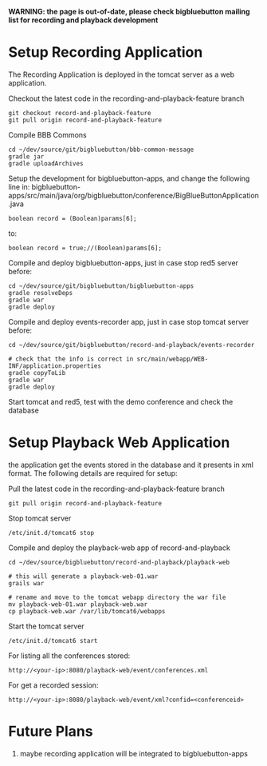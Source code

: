 **WARNING: the page is out-of-date, please check bigbluebutton mailing list for recording and playback development**
# Setup Recording Application #

The Recording Application is deployed in the tomcat server as a web application.

Checkout the latest code in the recording-and-playback-feature branch
```
git checkout record-and-playback-feature
git pull origin record-and-playback-feature
```

Compile BBB Commons

```
cd ~/dev/source/git/bigbluebutton/bbb-common-message
gradle jar 
gradle uploadArchives
```

Setup the development for bigbluebutton-apps, and change the following line in:
bigbluebutton-apps/src/main/java/org/bigbluebutton/conference/BigBlueButtonApplication.java

```
boolean record = (Boolean)params[6];
```
to:
```
boolean record = true;//(Boolean)params[6];
```

Compile and deploy bigbluebutton-apps, just in case stop red5 server before:

```
cd ~/dev/source/git/bigbluebutton/bigbluebutton-apps
gradle resolveDeps
gradle war
gradle deploy
```

Compile and deploy events-recorder app, just in case stop tomcat server before:

```
cd ~/dev/source/git/bigbluebutton/record-and-playback/events-recorder

# check that the info is correct in src/main/webapp/WEB-INF/application.properties
gradle copyToLib
gradle war
gradle deploy
```

Start tomcat and red5, test with the demo conference and check the database

# Setup Playback Web Application #

the application get the events stored in the database and it presents in xml format. The following details are required for setup:

Pull the latest code in the recording-and-playback-feature branch
```
git pull origin record-and-playback-feature
```

Stop tomcat server
```
/etc/init.d/tomcat6 stop
```

Compile and deploy the playback-web app of record-and-playback
```
cd ~/dev/source/bigbluebutton/record-and-playback/playback-web

# this will generate a playback-web-01.war
grails war

# rename and move to the tomcat webapp directory the war file
mv playback-web-01.war playback-web.war
cp playback-web.war /var/lib/tomcat6/webapps
```

Start the tomcat server
```
/etc/init.d/tomcat6 start
```

For listing all the conferences stored:
```
http://<your-ip>:8080/playback-web/event/conferences.xml
```

For get a recorded session:
```
http://<your-ip>:8080/playback-web/event/xml?confid=<conferenceid>
```

# Future Plans #

  1. maybe recording application will be integrated to bigbluebutton-apps
